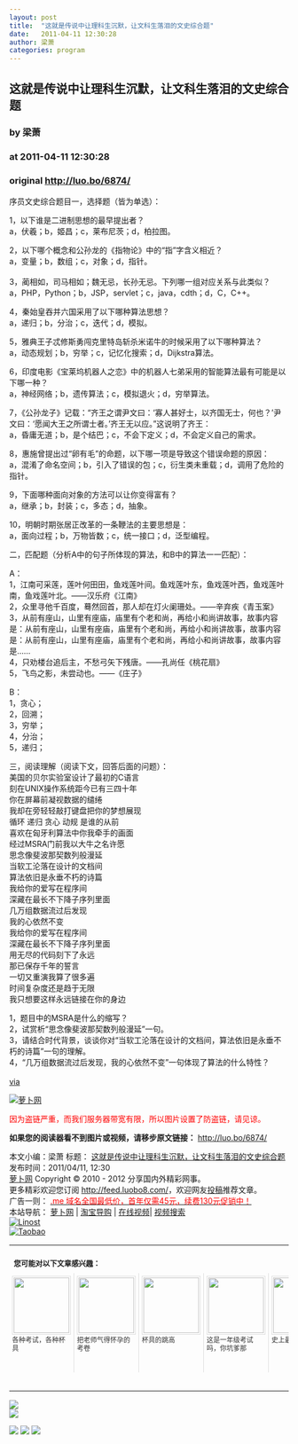 ```yaml
---
layout: post
title:  "这就是传说中让理科生沉默，让文科生落泪的文史综合题"
date:   2011-04-11 12:30:28
author: 梁萧
categories: program
---
```


## 这就是传说中让理科生沉默，让文科生落泪的文史综合题
### by 梁萧
### at 2011-04-11 12:30:28
### original <http://luo.bo/6874/>

<p>序员文史综合题目一，选择题（皆为单选）：</p><p>1，以下谁是二进制思想的最早提出者？<br> a，伏羲；b，姬昌；c，莱布尼茨；d，柏拉图。</p><p>2，以下哪个概念和公孙龙的《指物论》中的“指”字含义相近？<br> a，变量；b，数组；c，对象；d，指针。<br> <span></span><br> 3，蔺相如，司马相如；魏无忌，长孙无忌。下列哪一组对应关系与此类似？<br> a，PHP，Python；b，JSP，servlet；c，java，cdth；d，C，C++。</p><p>4，秦始皇吞并六国采用了以下哪种算法思想？<br> a，递归；b，分治；c，迭代；d，模拟。</p><p>5，雅典王子忒修斯勇闯克里特岛斩杀米诺牛的时候采用了以下哪种算法？<br> a，动态规划；b，穷举；c，记忆化搜索；d，Dijkstra算法。</p><p>6，印度电影《宝莱坞机器人之恋》中的机器人七弟采用的智能算法最有可能是以下哪一种？<br> a，神经网络；b，遗传算法；c，模拟退火；d，穷举算法。</p><p>7，《公孙龙子》记载：“齐王之谓尹文曰：‘寡人甚好士，以齐国无士，何也？’尹文曰：‘愿闻大王之所谓士者。’齐王无以应。”这说明了齐王：<br> a，昏庸无道；b，是个结巴；c，不会下定义；d，不会定义自己的需求。</p><p>8，惠施曾提出过“卵有毛”的命题，以下哪一项是导致这个错误命题的原因：<br> a，混淆了命名空间；b，引入了错误的包；c，衍生类未重载；d，调用了危险的指针。</p><p>9，下面哪种面向对象的方法可以让你变得富有？<br> a，继承；b，封装；c，多态；d，抽象。</p><p>10，明朝时期张居正改革的一条鞭法的主要思想是：<br> a，面向过程；b，万物皆数；c，统一接口；d，泛型编程。</p><p>二，匹配题（分析A中的句子所体现的算法，和B中的算法一一匹配）：</p><p>A：<br> 1，江南可采莲，莲叶何田田，鱼戏莲叶间。鱼戏莲叶东，鱼戏莲叶西，鱼戏莲叶南，鱼戏莲叶北。——汉乐府《江南》<br> 2，众里寻他千百度，蓦然回首，那人却在灯火阑珊处。——辛弃疾《青玉案》<br> 3，从前有座山，山里有座庙，庙里有个老和尚，再给小和尚讲故事，故事内容是：从前有座山，山里有座庙，庙里有个老和尚，再给小和尚讲故事，故事内容是：从前有座山，山里有座庙，庙里有个老和尚，再给小和尚讲故事，故事内容是……<br> 4，只劝楼台追后主，不愁弓矢下残唐。——孔尚任《桃花扇》<br> 5，飞鸟之影，未尝动也。——《庄子》</p><p>B：<br> 1，贪心；<br> 2，回溯；<br> 3，穷举；<br> 4，分治；<br> 5，递归；</p><p>三，阅读理解（阅读下文，回答后面的问题）：<br> 美国的贝尔实验室设计了最初的C语言<br> 刻在UNIX操作系统距今已有三四十年<br> 你在屏幕前凝视数据的缱绻<br> 我却在旁轻轻敲打键盘把你的梦想展现<br> 循环 递归 贪心 动规 是谁的从前<br> 喜欢在匈牙利算法中你我牵手的画面<br> 经过MSRA门前我以大牛之名许愿<br> 思念像斐波那契数列般漫延<br> 当软工沦落在设计的文档间<br> 算法依旧是永垂不朽的诗篇<br> 我给你的爱写在程序间<br> 深藏在最长不下降子序列里面<br> 几万组数据流过后发现<br> 我的心依然不变<br> 我给你的爱写在程序间<br> 深藏在最长不下降子序列里面<br> 用无尽的代码刻下了永远<br> 那已保存千年的誓言<br> 一切又重演我算了很多遍<br> 时间复杂度还是趋于无限<br> 我只想要这样永远链接在你的身边</p><p>1，题目中的MSRA是什么的缩写？<br> 2，试赏析“思念像斐波那契数列般漫延”一句。<br> 3，请结合时代背景，谈谈你对“当软工沦落在设计的文档间，算法依旧是永垂不朽的诗篇”一句的理解。<br> 4，“几万组数据流过后发现，我的心依然不变”一句体现了算法的什么特性？<br> <a href="http://bbs.hoopchina.com/1104/2122930.html"><br> via</a></p><p><a title="萝卜网" href="http://dulei.si/files/2011/04/10/d94572277af6811d196a9005d5d38c13.jpg"><img src="http://dulei.si/files/2011/04/10/d94572277af6811d196a9005d5d38c13.jpg" alt="萝卜网" title="萝卜网" border="0"></a></p><p><font color="red">因为盗链严重，而我们服务器带宽有限，所以图片设置了防盗链，请见谅。</font></p><p><strong>如果您的阅读器看不到图片或视频，请移步原文链接：</strong> <a href="http://luo.bo/6874/" title="这就是传说中让理科生沉默，让文科生落泪的文史综合题">http://luo.bo/6874/</a></p> 本文小编：梁萧 标题： <a href="http://luo.bo/6874/" title="这就是传说中让理科生沉默，让文科生落泪的文史综合题">这就是传说中让理科生沉默，让文科生落泪的文史综合题</a> 发布时间：2011/04/11, 12:30 <br> <a href="http:////luo.bo/" title="萝卜网 - 人人都是艺术家">萝卜网</a> Copyright ©   2010 - 2012 分享国内外精彩网事。<br> 更多精彩欢迎您订阅 <a href="http://feed.luobo8.com/">http://feed.luobo8.com/</a>，欢迎网友<a href="http://luo.bo/delivery/">投稿</a>推荐文章。<br> 广告一则： <a href="http://zi.mu/domain"><font color="red">.me 域名全国最低价，首年仅需45元，续费130元促销中！</font></a><br> 本站导航： <a href="http://luo.bo/">萝卜网</a> | <a href="http://tao.luo.bo/">淘宝导购</a> | <a href="http://v2.luo.bo/">在线视频</a>| <a href="http://v.luo.bo/">视频搜索</a><br> <a href="http://zi.mu/linost" title="Linost"><img src="http://th.ki.ki/files/85fea6cdf7af3b325f3404657e6fde6e.gif" alt="Linost" border="0"></a><br> <a href="http://8.nf/tbfeed" title="Linost"><img src="http://th.ki.ki/files/e1078a0957f05abb2b5ffa0b273bdcd0.jpg" alt="Taobao" border="0"></a><table cellspacing="0" cellpadding="3" border="0" style="clear:both"><tr><td colspan="5"><b><font size="-1" style="display:block!important;padding:20px 0 5px!important">您可能对以下文章感兴趣：</font></b></td></tr><tr><td width="106" valign="top" style="padding:5px!important;margin:0!important"> <a title="各种考试，各种杯具" style="text-decoration:none!important" href="http://app.wumii.com/ext/redirect.htm?url=http%3A%2F%2Fluo.bo%2F1031%2F&amp;from=http%3A%2F%2Fluo.bo%2F6874%2F"> <img style="margin:0!important;padding:2px!important;border:1px solid #dddddd!important;width:100px!important;height:100px!important" src="http://dulei.si/files/629970065d0131fcb5d2e16e9bb48067.jpg" width="100px" height="100px"><br> <font size="-1" color="#333333" style="display:block!important;line-height:15px!important;width:106px!important;font:12px/15px arial!important;height:60px!important;margin:3px 0 0 0!important;padding:0!important;overflow:hidden!important">各种考试，各种杯具</font> </a></td><td width="106" valign="top" style="padding:5px!important;margin:0!important;border-left:1px solid #dddddd!important"> <a title="把老师气得怀孕的考卷" style="text-decoration:none!important" href="http://app.wumii.com/ext/redirect.htm?url=http%3A%2F%2Fluo.bo%2F2232%2F&amp;from=http%3A%2F%2Fluo.bo%2F6874%2F"> <img style="margin:0!important;padding:2px!important;border:1px solid #dddddd!important;width:100px!important;height:100px!important" src="http://static.wumii.com/site_images/2010/11/04/890776.jpg" width="100px" height="100px"><br> <font size="-1" color="#333333" style="display:block!important;line-height:15px!important;width:106px!important;font:12px/15px arial!important;height:60px!important;margin:3px 0 0 0!important;padding:0!important;overflow:hidden!important">把老师气得怀孕的考卷</font> </a></td><td width="106" valign="top" style="padding:5px!important;margin:0!important;border-left:1px solid #dddddd!important"> <a title="杯具的跳高" style="text-decoration:none!important" href="http://app.wumii.com/ext/redirect.htm?url=http%3A%2F%2Fluo.bo%2F116%2F&amp;from=http%3A%2F%2Fluo.bo%2F6874%2F"> <img style="margin:0!important;padding:2px!important;border:1px solid #dddddd!important;width:100px!important;height:100px!important" src="http://static.wumii.com/site_images/2010/11/04/654509.jpg" width="100px" height="100px"><br> <font size="-1" color="#333333" style="display:block!important;line-height:15px!important;width:106px!important;font:12px/15px arial!important;height:60px!important;margin:3px 0 0 0!important;padding:0!important;overflow:hidden!important">杯具的跳高</font> </a></td><td width="106" valign="top" style="padding:5px!important;margin:0!important;border-left:1px solid #dddddd!important"> <a title="这是一年级考试吗，你坑爹那" style="text-decoration:none!important" href="http://app.wumii.com/ext/redirect.htm?url=http%3A%2F%2Fluo.bo%2F6123%2F&amp;from=http%3A%2F%2Fluo.bo%2F6874%2F"> <img style="margin:0!important;padding:2px!important;border:1px solid #dddddd!important;width:100px!important;height:100px!important" src="http://static.wumii.com/site_images/2011/03/23/4094591.jpg" width="100px" height="100px"><br> <font size="-1" color="#333333" style="display:block!important;line-height:15px!important;width:106px!important;font:12px/15px arial!important;height:60px!important;margin:3px 0 0 0!important;padding:0!important;overflow:hidden!important">这是一年级考试吗，你坑爹那</font> </a></td><td width="106" valign="top" style="padding:5px!important;margin:0!important;border-left:1px solid #dddddd!important"> <a title="史上最杯具爆头" style="text-decoration:none!important" href="http://app.wumii.com/ext/redirect.htm?url=http%3A%2F%2Fluo.bo%2F1639%2F&amp;from=http%3A%2F%2Fluo.bo%2F6874%2F"> <img style="margin:0!important;padding:2px!important;border:1px solid #dddddd!important;width:100px!important;height:100px!important" src="http://static.wumii.com/site_images/2010/11/03/651862.jpg" width="100px" height="100px"><br> <font size="-1" color="#333333" style="display:block!important;line-height:15px!important;width:106px!important;font:12px/15px arial!important;height:60px!important;margin:3px 0 0 0!important;padding:0!important;overflow:hidden!important">史上最杯具爆头</font> </a></td></tr><tr><td colspan="5" align="right"> <a style="text-decoration:none!important" href="http://www.wumii.com/widget/relatedItems.htm" title="无觅相关文章插件"> <font size="-1" color="#bbbbbb" style="display:block!important;font-family:arial!important;padding:5px 0!important;font-size:12px!important;color:#bbb!important">无觅</font> </a></td></tr></table>
<p><a href="http://feedads.g.doubleclick.net/~a/FokHmIBAPhLaiXAHQO0imQzeb8M/0/da"><img src="http://feedads.g.doubleclick.net/~a/FokHmIBAPhLaiXAHQO0imQzeb8M/0/di" border="0" ismap></a><br>
<a href="http://feedads.g.doubleclick.net/~a/FokHmIBAPhLaiXAHQO0imQzeb8M/1/da"><img src="http://feedads.g.doubleclick.net/~a/FokHmIBAPhLaiXAHQO0imQzeb8M/1/di" border="0" ismap></a></p><div>
<a href="http://feeds.feedburner.com/~ff/tamd?a=8GkXpiWbf8Q:R4x0ZM0UDFM:yIl2AUoC8zA"><img src="http://feeds.feedburner.com/~ff/tamd?d=yIl2AUoC8zA" border="0"></a> <a href="http://feeds.feedburner.com/~ff/tamd?a=8GkXpiWbf8Q:R4x0ZM0UDFM:qj6IDK7rITs"><img src="http://feeds.feedburner.com/~ff/tamd?d=qj6IDK7rITs" border="0"></a> <a href="http://feeds.feedburner.com/~ff/tamd?a=8GkXpiWbf8Q:R4x0ZM0UDFM:-BTjWOF_DHI"><img src="http://feeds.feedburner.com/~ff/tamd?i=8GkXpiWbf8Q:R4x0ZM0UDFM:-BTjWOF_DHI" border="0"></a>
</div>